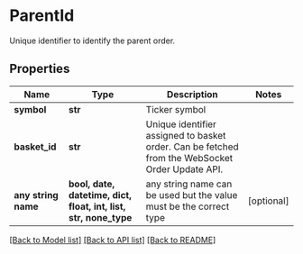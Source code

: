# ParentId

Unique identifier to identify the parent order.

## Properties
Name | Type | Description | Notes
------------ | ------------- | ------------- | -------------
**symbol** | **str** | Ticker symbol | 
**basket_id** | **str** | Unique identifier assigned to basket order. Can be fetched from the WebSocket Order Update API. | 
**any string name** | **bool, date, datetime, dict, float, int, list, str, none_type** | any string name can be used but the value must be the correct type | [optional]

[[Back to Model list]](../README.md#documentation-for-models) [[Back to API list]](../README.md#documentation-for-api-endpoints) [[Back to README]](../README.md)


